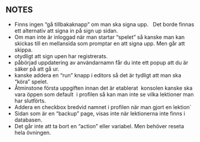 ## NOTES

- Finns ingen “gå tillbakaknapp” om man ska signa upp.   Det borde finnas ett alternativ att signa in på sign up sidan. 
- Om man inte är inloggad när man startar “spelet” så kanske man kan skickas till en mellansida som promptar en att signa upp. Men går att skippa.  
- otydligt att sign upen har registrerats.   
- påbörjad uppdatering av användarnamn får du inte ett popup att du är säker på att gå ur.  
- kanske addera en “run” knapp i editors så det är tydligt att man ska “köra” spelet. 
- Åtminstone första uppgiften innan det är etablerat  konsolen kanske ska vara öppen som default  i profilen så kan man inte se vilka lektioner man har slutförts. 
- Addera en checkbox bredvid namnet i profilen när man gjort en lektion´
- Sidan som är en “backup” page, visas inte när lektionerna inte finns i databasen.
- Det går inte att ta bort en “action” eller variabel. Men behöver reseta hela övningen.
